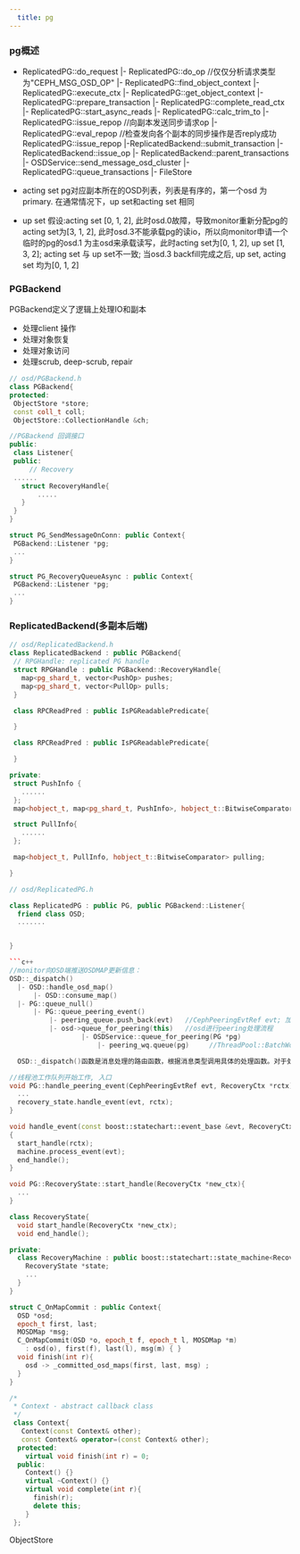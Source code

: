 ```yaml
---
  title: pg
---
```


### pg概述

- ReplicatedPG::do_request
  |- ReplicatedPG::do_op  //仅仅分析请求类型为"CEPH_MSG_OSD_OP"
        |- ReplicatedPG::find_object_context
              |-ReplicatedPG::execute_ctx    |- ReplicatedPG::get_object_context
                    |- ReplicatedPG::prepare_transaction
                          |- ReplicatedPG::complete_read_ctx
                          |- ReplicatedPG::start_async_reads
                          |- ReplicatedPG::calc_trim_to
                          |- ReplicatedPG::issue_repop  //向副本发送同步请求op
                          |- ReplicatedPG::eval_repop   //检查发向各个副本的同步操作是否reply成功
  ReplicatedPG::issue_repop
    |-ReplicatedBackend::submit_transaction
      |- ReplicatedBackend::issue_op               |- ReplicatedBackend::parent_transactions
         |- OSDService::send_message_osd_cluster          |- ReplicatedPG::queue_transactions
                                                              |- FileStore


- acting set
  pg对应副本所在的OSD列表，列表是有序的，第一个osd 为 primary. 在通常情况下，up set和acting set 相同

- up set
  假设:acting set [0, 1, 2], 此时osd.0故障，导致monitor重新分配pg的acting set为[3, 1, 2], 此时osd.3不能承载pg的读io，所以向monitor申请一个临时的pg的osd.1 为主osd来承载读写，此时acting set为[0, 1, 2], up set [1, 3, 2]; acting set 与 up set不一致;
  当osd.3 backfill完成之后, up set, acting set 均为[0, 1, 2]

### PGBackend
PGBackend定义了逻辑上处理IO和副本

- 处理client 操作
- 处理对象恢复
- 处理对象访问
- 处理scrub, deep-scrub, repair

 ```c++
// osd/PGBackend.h
class PGBackend{
protected:
  ObjectStore *store;
  const coll_t coll;
  ObjectStore::CollectionHandle &ch;

//PGBackend 回调接口
public:
  class Listener{
  public:
      // Recovery
  ......
    struct RecoveryHandle{
        .....
    }
  }
}

struct PG_SendMessageOnConn: public Context{
  PGBackend::Listener *pg;
  ...
}

struct PG_RecoveryQueueAsync : public Context{
  PGBackend::Listener *pg;
  ...
}
 ```

### ReplicatedBackend(多副本后端)

 ```c++
// osd/ReplicatedBackend.h
class ReplicatedBackend : public PGBackend{
  // RPGHandle: replicated PG handle
  struct RPGHandle : public PGBackend::RecoveryHandle{
    map<pg_shard_t, vector<PushOp> pushes;
    map<pg_shard_t, vector<PullOp> pulls;
  }

  class RPCReadPred : public IsPGReadablePredicate{

  }

  class RPCReadPred : public IsPGReadablePredicate{

  }

private:
  struct PushInfo {
    ......
  };
  map<hobject_t, map<pg_shard_t, PushInfo>, hobject_t::BitwiseComparator> pushing;

  struct PullInfo{
    ......
  };

  map<hobject_t, PullInfo, hobject_t::BitwiseComparator> pulling;

}
```

```c++
// osd/ReplicatedPG.h

class ReplicatedPG : public PG, public PGBackend::Listener{
  friend class OSD;
  .......


}

```c++
//monitor向OSD端推送OSDMAP更新信息：
OSD::_dispatch()
  |- OSD::handle_osd_map()
      |- OSD::consume_map()
  |- PG::queue_null()
      |- PG::queue_peering_event()
          |- peering_queue.push_back(evt)   //CephPeeringEvtRef evt; 加入peering队列
          |- osd->queue_for_peering(this)   //osd进行peering处理流程
                  |- OSDService::queue_for_peering(PG *pg)
                      |- peering_wq.queue(pg)     //ThreadPool::BatchWorkQueue<PG> &peering_wq;

  OSD::_dispatch()函数是消息处理的路由函数，根据消息类型调用具体的处理函数。对于处理Monitor节点发送过来的OSDMap消息，则由handle_osd_map()函数进行处理。在handle_osd_map()函数中首先对OSDMap消息进行解析且得到OSDMap且保存，之后调用consume_map()做进一步处理。在consume_map()函数中遍历该OSD节点上已有的PGs且统计出primary/replicas/stray的数量，其次唤醒等待OSDMap的PGs，最后遍历当前OSD节点上所有PGs且调用PG::queue_null()函数将OSD节点上所有PGs添加到peering队列中。

//线程池工作队列开始工作, 入口
void PG::handle_peering_event(CephPeeringEvtRef evt, RecoveryCtx *rctx){
  ...
  recovery_state.handle_event(evt, rctx);
}

void handle_event(const boost::statechart::event_base &evt, RecoveryCtx *rctx)
{
  start_handle(rctx);
  machine.process_event(evt);
  end_handle();
}

void PG::RecoveryState::start_handle(RecoveryCtx *new_ctx){
  ...
}

class RecoveryState{
  void start_handle(RecoveryCtx *new_ctx);
  void end_handle();

private:
  class RecoveryMachine : public boost::statechart::state_machine<RecoveryMachine, Inital> {
    RecoveryState *state;
    ...
  }
}
```


```c++
struct C_OnMapCommit : public Context{
  OSD *osd;
  epoch_t first, last;
  MOSDMap *msg;
  C_OnMapCommit(OSD *o, epoch_t f, epoch_t l, MOSDMap *m)
    : osd(o), first(f), last(l), msg(m) { }
  void finish(int r){
    osd -> _committed_osd_maps(first, last, msg) ;
  }
}

/*
 * Context - abstract callback class
 */
 class Context{
   Context(const Context& other);
   const Context& operator=(const Context& other);
  protected:
    virtual void finish(int r) = 0;
  public:
    Context() {}
    virtual ~Context() {}
    virtual void complete(int r){
      finish(r);
      delete this;
    }
 };
```

ObjectStore

